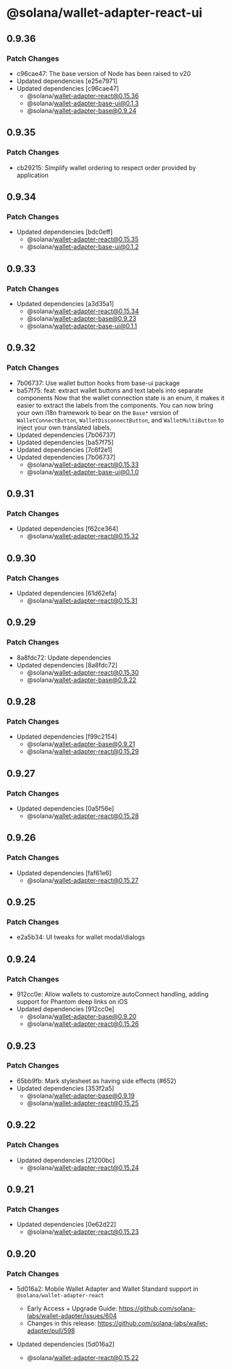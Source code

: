 # @solana/wallet-adapter-react-ui

## 0.9.36

### Patch Changes

-   c96cae47: The base version of Node has been raised to v20
-   Updated dependencies [e25e7971]
-   Updated dependencies [c96cae47]
    -   @solana/wallet-adapter-react@0.15.36
    -   @solana/wallet-adapter-base-ui@0.1.3
    -   @solana/wallet-adapter-base@0.9.24

## 0.9.35

### Patch Changes

-   cb29215: Simplify wallet ordering to respect order provided by application

## 0.9.34

### Patch Changes

-   Updated dependencies [bdc0eff]
    -   @solana/wallet-adapter-react@0.15.35
    -   @solana/wallet-adapter-base-ui@0.1.2

## 0.9.33

### Patch Changes

-   Updated dependencies [a3d35a1]
    -   @solana/wallet-adapter-react@0.15.34
    -   @solana/wallet-adapter-base@0.9.23
    -   @solana/wallet-adapter-base-ui@0.1.1

## 0.9.32

### Patch Changes

-   7b06737: Use wallet button hooks from base-ui package
-   ba57f75: feat: extract wallet buttons and text labels into separate components
    Now that the wallet connection state is an enum, it makes it easier to extract the labels from the components. You can now bring your own i18n framework to bear on the `Base*` version of `WalletConnectButton`, `WalletDisconnectButton`, and `WalletMultiButton` to inject your own translated labels.
-   Updated dependencies [7b06737]
-   Updated dependencies [ba57f75]
-   Updated dependencies [7c6f2e1]
-   Updated dependencies [7b06737]
    -   @solana/wallet-adapter-react@0.15.33
    -   @solana/wallet-adapter-base-ui@0.1.0

## 0.9.31

### Patch Changes

-   Updated dependencies [f62ce364]
    -   @solana/wallet-adapter-react@0.15.32

## 0.9.30

### Patch Changes

-   Updated dependencies [61d62efa]
    -   @solana/wallet-adapter-react@0.15.31

## 0.9.29

### Patch Changes

-   8a8fdc72: Update dependencies
-   Updated dependencies [8a8fdc72]
    -   @solana/wallet-adapter-react@0.15.30
    -   @solana/wallet-adapter-base@0.9.22

## 0.9.28

### Patch Changes

-   Updated dependencies [f99c2154]
    -   @solana/wallet-adapter-base@0.9.21
    -   @solana/wallet-adapter-react@0.15.29

## 0.9.27

### Patch Changes

-   Updated dependencies [0a5f56e]
    -   @solana/wallet-adapter-react@0.15.28

## 0.9.26

### Patch Changes

-   Updated dependencies [faf61e6]
    -   @solana/wallet-adapter-react@0.15.27

## 0.9.25

### Patch Changes

-   e2a5b34: UI tweaks for wallet modal/dialogs

## 0.9.24

### Patch Changes

-   912cc0e: Allow wallets to customize autoConnect handling, adding support for Phantom deep links on iOS
-   Updated dependencies [912cc0e]
    -   @solana/wallet-adapter-base@0.9.20
    -   @solana/wallet-adapter-react@0.15.26

## 0.9.23

### Patch Changes

-   65bb9fb: Mark stylesheet as having side effects (#652)
-   Updated dependencies [353f2a5]
    -   @solana/wallet-adapter-base@0.9.19
    -   @solana/wallet-adapter-react@0.15.25

## 0.9.22

### Patch Changes

-   Updated dependencies [21200bc]
    -   @solana/wallet-adapter-react@0.15.24

## 0.9.21

### Patch Changes

-   Updated dependencies [0e62d22]
    -   @solana/wallet-adapter-react@0.15.23

## 0.9.20

### Patch Changes

-   5d016a2: Mobile Wallet Adapter and Wallet Standard support in `@solana/wallet-adapter-react`

    -   Early Access + Upgrade Guide: https://github.com/solana-labs/wallet-adapter/issues/604
    -   Changes in this release: https://github.com/solana-labs/wallet-adapter/pull/598

-   Updated dependencies [5d016a2]
    -   @solana/wallet-adapter-react@0.15.22
